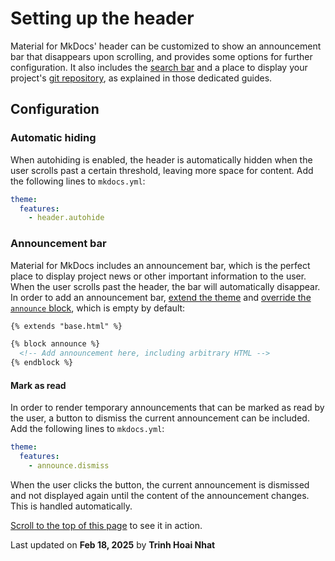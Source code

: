 # Setting up the header

Material for MkDocs' header can be customized to show an announcement bar that
disappears upon scrolling, and provides some options for further configuration.
It also includes the [search bar] and a place to display your project's
[git repository], as explained in those dedicated guides.

  [search bar]: setting-up-site-search.md
  [git repository]: adding-a-git-repository.md

## Configuration

### Automatic hiding

<!-- md:version 6.2.0 -->
<!-- md:feature -->

When autohiding is enabled, the header is automatically hidden when the
user scrolls past a certain threshold, leaving more space for content. Add the
following lines to `mkdocs.yml`:

``` yaml
theme:
  features:
    - header.autohide
```

### Announcement bar

<!-- md:version 5.0.0 -->
<!-- md:flag customization -->

Material for MkDocs includes an announcement bar, which is the perfect place to
display project news or other important information to the user. When the user
scrolls past the header, the bar will automatically disappear. In order to add
an announcement bar, [extend the theme] and [override the `announce`
block][overriding blocks], which is empty by default:

``` html
{% extends "base.html" %}

{% block announce %}
  <!-- Add announcement here, including arbitrary HTML -->
{% endblock %}
```

  [extend the theme]: ../customization.md#extending-the-theme
  [overriding blocks]: ../customization.md#overriding-blocks

#### Mark as read

<!-- md:version 8.4.0 -->
<!-- md:feature -->
<!-- md:flag experimental -->

In order to render temporary announcements that can be marked as read by the
user, a button to dismiss the current announcement can be included. Add the
following lines to `mkdocs.yml`:

``` yaml
theme:
  features:
    - announce.dismiss
```

When the user clicks the button, the current announcement is dismissed and not
displayed again until the content of the announcement changes. This is handled
automatically.

[Scroll to the top of this page][top] to see it in action.

  [top]: #




<div class="last-updated">Last updated on <strong>Feb 18, 2025</strong> by <strong>Trinh Hoai Nhat</strong></div>
